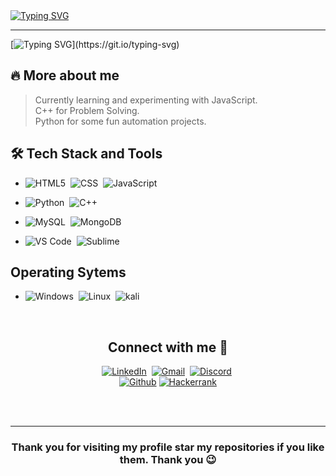 <br/>
<br/>

[![Typing SVG](https://readme-typing-svg.herokuapp.com?font=Poppins&weight=800&size=50&pause=1000&color=FFFFFF&background=FFFFFF00&width=600&height=100&lines=Sarthak+Kamble;Front-end+Developer)](https://git.io/typing-svg)

<hr/>

[![Typing SVG](https://readme-typing-svg.herokuapp.com?font=serif&weight=800&size=25&pause=1000&color=37FF71FF&background=FFFFFF00&width=800&height=100&lines=Self+learning+front-end+through+research+and+development.)](https://git.io/typing-svg) 

<h2 align = left> 🔥 More about me </h2> 

>  Currently learning and experimenting with JavaScript. <br>
>  C++ for Problem Solving. <br>
>  Python for some fun automation projects. <br>  

<h2 align = left> 🛠 Tech Stack and Tools </h2>

- ![HTML5](https://img.shields.io/badge/HTML5-E34F26?style=for-the-badge&logo=html5&logoColor=white)&nbsp;
![CSS](https://img.shields.io/badge/CSS-239120?&style=for-the-badge&logo=css3&logoColor=white)&nbsp;
![JavaScript](https://img.shields.io/badge/JavaScript-323330?style=for-the-badge&logo=javascript&logoColor=F7DF1E)

- ![Python](https://img.shields.io/badge/Python-14354C?style=for-the-badge&logo=python&logoColor=white)&nbsp;
![C++](https://img.shields.io/badge/C%2B%2B-00599C?style=for-the-badge&logo=c%2B%2B&logoColor=white)

- ![MySQL](https://img.shields.io/badge/MySQL-00000F?style=for-the-badge&logo=mysql&logoColor=white)&nbsp;
![MongoDB](https://img.shields.io/badge/MongoDB-white?style=for-the-badge&logo=mongodb&logoColor=4EA94B)

- ![VS Code](http://img.shields.io/badge/-VS%20Code-007ACC?style=flat-square&logo=visual-studio-code&logoColor=ffffff)&nbsp;
![Sublime](https://img.shields.io/badge/sublime_text-%23575757.svg?&style=for-the-badge&logo=sublime-text&logoColor=important)

<h2 align=left> Operating Sytems </h2>

- ![Windows](https://img.shields.io/badge/Windows-0078D6?style=for-the-badge&logo=windows&logoColor=white)&nbsp;
![Linux](https://img.shields.io/badge/Linux-FCC624?style=for-the-badge&logo=linux&logoColor=black)&nbsp;
![kali](https://img.shields.io/badge/Kali_Linux-557C94?style=for-the-badge&logo=kali-linux&logoColor=white)

<br>

<h2 align= center> Connect with me 🤝 </h2>
<div align =center>

 [![LinkedIn](https://img.shields.io/badge/LinkedIn-0077B5?style=for-the-badge&logo=linkedin&logoColor=white)](https://www.linkedin.com/in/sarthak-kamble/)&nbsp;
[![Gmail](https://img.shields.io/badge/Gmail-D14836?style=for-the-badge&logo=gmail&logoColor=white)](mailto:sarthakkamble412@gmail.com)&nbsp;
[![Discord](https://img.shields.io/badge/Discord-7289DA?style=for-the-badge&logo=discord&logoColor=white)](https://discord.gg/bMQk66CkSS)&nbsp;  
[![Github](https://img.shields.io/badge/GitHub-100000?style=for-the-badge&logo=github&logoColor=white)](https://github.com/Sarthak412)
[![Hackerrank](https://img.shields.io/badge/-Hackerrank-2EC866?style=for-the-badge&logo=HackerRank&logoColor=white)](https://www.hackerrank.com/sarthakkamble412)  
  
</div>
<br>
<br>

<hr>

<h3 align= center> Thank you for visiting my profile star my repositories if you like them. Thank you 😉 </h3> 
